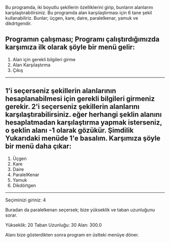 Bu programda, iki boyutlu şekillerin özelliklerini girip, bunların alanlarını karşılaştırabilirsiniz. Bu programda alan karşılaştırması için 6 tane şekil kullanabiliriz. Bunlar; üçgen, kare, daire, paralelkenar, yamuk ve dikdrtgendir.

Programın çalışması;
Programı çalıştırdığımızda karşımıza ilk olarak şöyle bir menü gelir:
---------------------------------------
 1. Alan için gerekli bilgileri girme
 2. Alan Karşılaştırma
 3. Çıkış
---------------------------------------
1'i seçerseniz şekillerin alanlarının hesaplanabilmesi için gerekli bilgileri girmeniz gerekir. 
2'i seçerseniz şekillerin alanlarını karşılaştırabilirsiniz. eğer herhangi şeklin alanını hesaplatmadan karşılaştırma yapmak isterseniz, o şeklin alanı -1 olarak gözükür.
Şimdilik Yukarıdaki menüde 1'e basalım. Karşımıza şöyle bir menü daha çıkar:
---------------------------------------
 1. Üçgen
 2. Kare 
 3. Daire 
 4. ParalelKenar
 5. Yamuk
 6. Dikdörtgen
---------------------------------------
Seçiminizi giriniz: 4

Buradan da paralelkenarı seçersek; bize yükseklik ve taban uzunluğunu sorar.

Yükseklik: 20
Taban Uzunluğu: 30
Alan: 300.0

Alanı bize gösterdikten sonra program en üstteki menüye döner.

